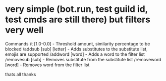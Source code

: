 # very simple (bot.run, test guild id, test cmds are still there) but filters very well

Commands
/t [1.0-0.0] - Threshold amount, similarity percentage to be blocked
/addsub [sub] [letter] - Adds substitutes to the substitute list, emojis are supported
/addword [word] - Adds a word to the filter list
/removesub [sub] - Removes substitute from the substitute list
/removeword [word] - Removes word from the filter list

thats all thanks
